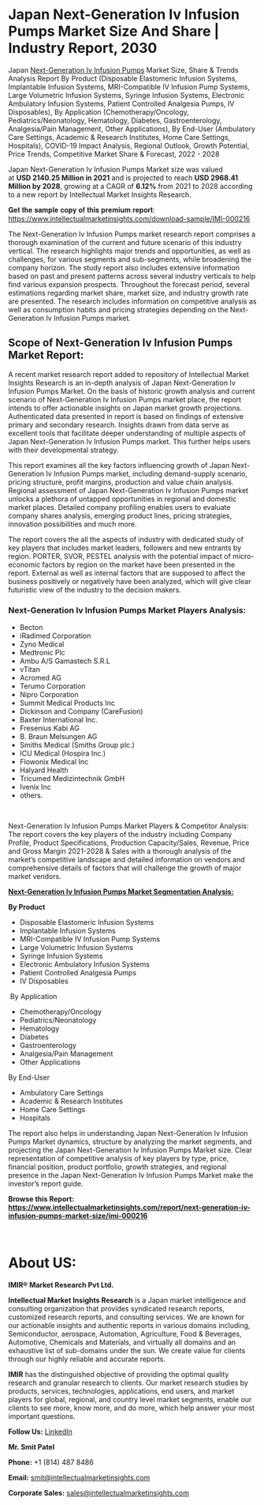 <h1>Japan Next-Generation Iv Infusion Pumps Market Size And Share | Industry Report, 2030</h1>
<p>Japan <a href="https://www.intellectualmarketinsights.com/report/next-generation-iv-infusion-pumps-market-size/imi-000216">Next-Generation Iv Infusion Pumps</a> Market Size, Share &amp; Trends Analysis Report By Product (Disposable Elastomeric Infusion Systems, Implantable Infusion Systems, MRI-Compatible IV Infusion Pump Systems, Large Volumetric Infusion Systems, Syringe Infusion Systems, Electronic Ambulatory Infusion Systems, Patient Controlled Analgesia Pumps, IV Disposables), By Application (Chemotherapy/Oncology, Pediatrics/Neonatology, Hematology, Diabetes, Gastroenterology, Analgesia/Pain Management, Other Applications), By End-User (Ambulatory Care Settings, Academic &amp; Research Institutes, Home Care Settings, Hospitals), COVID-19 Impact Analysis, Regional Outlook, Growth Potential, Price Trends, Competitive Market Share &amp; Forecast, 2022 - 2028</p>
<p>Japan Next-Generation Iv Infusion Pumps Market size was valued at&nbsp;<strong>USD&nbsp;2140.25 Million in 2021</strong>&nbsp;and is projected to reach&nbsp;<strong>USD 2968.41 Million by 2028</strong>, growing at a CAGR of&nbsp;<strong>6.12%</strong>&nbsp;from 2021 to 2028 according to a new report by Intellectual Market Insights Research.</p>
<p>𝐆𝐞𝐭 𝐭𝐡𝐞 𝐬𝐚𝐦𝐩𝐥𝐞 𝐜𝐨𝐩𝐲 𝐨𝐟 𝐭𝐡𝐢𝐬 𝐩𝐫𝐞𝐦𝐢𝐮𝐦 𝐫𝐞𝐩𝐨𝐫𝐭: <a href="https://www.intellectualmarketinsights.com/download-sample/IMI-000216">https://www.intellectualmarketinsights.com/download-sample/IMI-000216</a></p>
<p>The Next-Generation Iv Infusion Pumps market research report comprises a thorough examination of the current and future scenario of this industry vertical. The research highlights major trends and opportunities, as well as challenges, for various segments and sub-segments, while broadening the company horizon. The study report also includes extensive information based on past and present patterns across several industry verticals to help find various expansion prospects. Throughout the forecast period, several estimations regarding market share, market size, and industry growth rate are presented. The research includes information on competitive analysis as well as consumption habits and pricing strategies depending on the Next-Generation Iv Infusion Pumps market.</p>
<h2>Scope of Next-Generation Iv Infusion Pumps Market Report:</h2>
<p>A recent market research report added to repository of Intellectual Market Insights Research is an in-depth analysis of Japan Next-Generation Iv Infusion Pumps Market. On the basis of historic growth analysis and current scenario of Next-Generation Iv Infusion Pumps market place, the report intends to offer actionable insights on Japan market growth projections. Authenticated data presented in report is based on findings of extensive primary and secondary research. Insights drawn from data serve as excellent tools that facilitate deeper understanding of multiple aspects of Japan Next-Generation Iv Infusion Pumps market. This further helps users with their developmental strategy.</p>
<p>This report examines all the key factors influencing growth of Japan Next-Generation Iv Infusion Pumps market, including demand-supply scenario, pricing structure, profit margins, production and value chain analysis. Regional assessment of Japan Next-Generation Iv Infusion Pumps market unlocks a plethora of untapped opportunities in regional and domestic market places. Detailed company profiling enables users to evaluate company shares analysis, emerging product lines, pricing strategies, innovation possibilities and much more.</p>
<p>The report covers the all the aspects of industry with dedicated study of key players that includes market leaders, followers and new entrants by region. PORTER, SVOR, PESTEL analysis with the potential impact of micro-economic factors by region on the market have been presented in the report. External as well as internal factors that are supposed to affect the business positively or negatively have been analyzed, which will give clear futuristic view of the industry to the decision makers.</p>
<h3>Next-Generation Iv Infusion Pumps Market Players Analysis:</h3>
<ul>
<li>Becton</li>
<li>iRadimed Corporation</li>
<li>Zyno Medical</li>
<li>Medtronic Plc</li>
<li>Ambu A/S Gamastech S.R.L</li>
<li>vTitan</li>
<li>Acromed AG</li>
<li>Terumo Corporation</li>
<li>Nipro Corporation</li>
<li>Summit Medical Products Inc</li>
<li>Dickinson and Company (CareFusion)</li>
<li>Baxter International Inc.</li>
<li>Fresenius Kabi AG</li>
<li>B. Braun Melsungen AG</li>
<li>Smiths Medical (Smiths Group plc.)</li>
<li>ICU Medical (Hospira Inc.)</li>
<li>Flowonix Medical Inc</li>
<li>Halyard Health</li>
<li>Tricumed Medizintechnik GmbH</li>
<li>Ivenix Inc</li>
<li>others.</li>
</ul>
<p>&nbsp;</p>
<p>Next-Generation Iv Infusion Pumps Market Players &amp; Competitor Analysis: The report covers the key players of the industry including Company Profile, Product Specifications, Production Capacity/Sales, Revenue, Price and Gross Margin 2021-2028 &amp; Sales with a thorough analysis of the market&rsquo;s competitive landscape and detailed information on vendors and comprehensive details of factors that will challenge the growth of major market vendors.</p>
<p><strong><u>Next-Generation Iv Infusion Pumps Market Segmentation Analysis:</u></strong></p>
<p><strong>By Product</strong></p>
<ul>
<li>Disposable Elastomeric Infusion Systems</li>
<li>Implantable Infusion Systems</li>
<li>MRI-Compatible IV Infusion Pump Systems</li>
<li>Large Volumetric Infusion Systems</li>
<li>Syringe Infusion Systems</li>
<li>Electronic Ambulatory Infusion Systems</li>
<li>Patient Controlled Analgesia Pumps</li>
<li>IV Disposables</li>
</ul>
<p>&nbsp;By Application</p>
<ul>
<li>Chemotherapy/Oncology</li>
<li>Pediatrics/Neonatology</li>
<li>Hematology</li>
<li>Diabetes</li>
<li>Gastroenterology</li>
<li>Analgesia/Pain Management</li>
<li>Other Applications</li>
</ul>
<p>By End-User</p>
<ul>
<li>Ambulatory Care Settings</li>
<li>Academic &amp; Research Institutes</li>
<li>Home Care Settings</li>
<li>Hospitals</li>
</ul>
<p>The report also helps in understanding Japan Next-Generation Iv Infusion Pumps Market dynamics, structure by analyzing the market segments, and projecting the Japan Next-Generation Iv Infusion Pumps&nbsp;Market size. Clear representation of competitive analysis of key players by type, price, financial position, product portfolio, growth strategies, and regional presence in the Japan Next-Generation Iv Infusion Pumps Market make the investor&rsquo;s report guide.</p>
<p><strong>Browse this Report:&nbsp; </strong><a href="https://www.intellectualmarketinsights.com/report/next-generation-iv-infusion-pumps-market-size/imi-000216"><strong>https://www.intellectualmarketinsights.com/report/next-generation-iv-infusion-pumps-market-size/imi-000216</strong></a></p>
<p>&nbsp;</p>
<h1>About US:</h1>
<p><strong>IMIR&reg; Market Research Pvt Ltd.</strong></p>
<p><strong>Intellectual Market Insights Research</strong> is a Japan market intelligence and consulting organization that provides syndicated research reports, customized research reports, and consulting services. We are known for our actionable insights and authentic reports in various domains including, Semiconductor, aerospace, Automation, Agriculture, Food &amp; Beverages, Automotive, Chemicals and Materials, and virtually all domains and an exhaustive list of sub-domains under the sun. We create value for clients through our highly reliable and accurate reports.</p>
<p><strong>IMIR</strong> has the distinguished objective of providing the optimal quality research and granular research to clients. Our market research studies by products, services, technologies, applications, end users, and market players for global, regional, and country level market segments, enable our clients to see more, know more, and do more, which help answer your most important questions.</p>
<p><strong>Follow Us:</strong> <a href="https://www.linkedin.com/company/imir-marketresearch/">LinkedIn</a></p>
<p><strong>Mr. Smit Patel</strong></p>
<p><strong>Phone:</strong> +1 (814) 487 8486</p>
<p><strong>Email:</strong> <a href="mailto:smit@intellectualmarketinsights.com">smit@intellectualmarketinsights.com</a></p>
<p><strong>Corporate Sales:</strong> <a href="mailto:sales@intellectualmarketinsights.com">sales@intellectualmarketinsights.com</a></p>
<p>&nbsp;</p>
